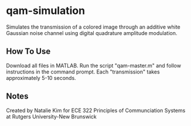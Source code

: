 # qam-simulation

Simulates the transmission of a colored image through an additive white Gaussian noise channel using digital quadrature amplitude modulation.

## How To Use

Download all files in MATLAB. Run the script "qam-master.m" and follow instructions in the command prompt.
Each "transmission" takes approximately 5-10 seconds.

## Notes

Created by Natalie Kim for ECE 322 Principles of Communciation Systems at Rutgers University-New Brunswick
